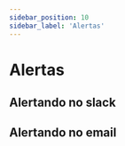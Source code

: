 ```yaml
---
sidebar_position: 10
sidebar_label: 'Alertas'
---
```


# Alertas

## Alertando no slack

## Alertando no email